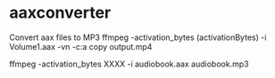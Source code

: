 # aaxconverter
Convert aax files to MP3
ffmpeg -activation_bytes (activationBytes) -i Volume1.aax -vn -c:a copy output.mp4

ffmpeg -activation_bytes XXXX -i audiobook.aax audiobook.mp3
